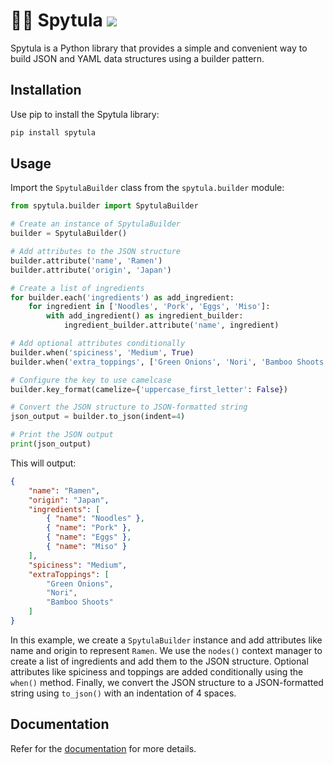 # 👩‍🍳 Spytula [![](https://img.shields.io/github/actions/workflow/status/pirhoo/spytula/main.yml)](https://github.com/pirhoo/spytula/actions)

Spytula is a Python library that provides a simple and convenient way to build JSON and YAML data structures using a builder pattern.

## Installation

Use pip to install the Spytula library:

```bash
pip install spytula
```

## Usage    

Import the `SpytulaBuilder` class from the `spytula.builder` module:

```python
from spytula.builder import SpytulaBuilder

# Create an instance of SpytulaBuilder
builder = SpytulaBuilder()

# Add attributes to the JSON structure
builder.attribute('name', 'Ramen')
builder.attribute('origin', 'Japan')

# Create a list of ingredients
for builder.each('ingredients') as add_ingredient:    
    for ingredient in ['Noodles', 'Pork', 'Eggs', 'Miso']:
        with add_ingredient() as ingredient_builder:
            ingredient_builder.attribute('name', ingredient)

# Add optional attributes conditionally
builder.when('spiciness', 'Medium', True)
builder.when('extra_toppings', ['Green Onions', 'Nori', 'Bamboo Shoots'], True)

# Configure the key to use camelcase
builder.key_format(camelize={'uppercase_first_letter': False})

# Convert the JSON structure to JSON-formatted string
json_output = builder.to_json(indent=4)

# Print the JSON output
print(json_output)
```

This will output:

```json
{
    "name": "Ramen",
    "origin": "Japan",
    "ingredients": [
        { "name": "Noodles" },
        { "name": "Pork" },
        { "name": "Eggs" },
        { "name": "Miso" }
    ],
    "spiciness": "Medium",
    "extraToppings": [
        "Green Onions",
        "Nori",
        "Bamboo Shoots"
    ]
}

```

In this example, we create a `SpytulaBuilder` instance and add attributes like name and origin to represent `Ramen`. We use the `nodes()` context manager to create a list of ingredients and add them to the JSON structure. Optional attributes like spiciness and toppings are added conditionally using the `when()` method. Finally, we convert the JSON structure to a JSON-formatted string using `to_json()` with an indentation of 4 spaces.

## Documentation    

Refer for the [documentation](https://pirhoo.github.io/spytula/) for more details.